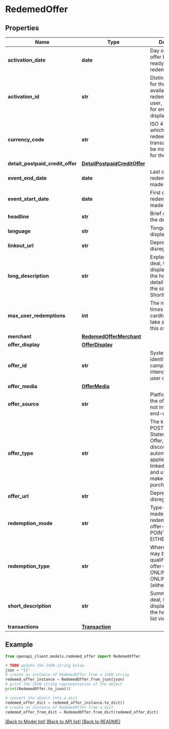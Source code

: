 # RedemedOffer


## Properties

Name | Type | Description | Notes
------------ | ------------- | ------------- | -------------
**activation_date** | **date** | Day on which the offer became ready for redemption. | [optional] 
**activation_id** | **str** | Distinct identifier for the offer being available for redemption by the user, not intended for end-user display. | [optional] 
**currency_code** | **str** | ISO 4217 code in which the redeeming transaction must be made to qualify for the offer. | [optional] 
**detail_postpaid_credit_offer** | [**DetailPostpaidCreditOffer**](DetailPostpaidCreditOffer.md) |  | [optional] 
**event_end_date** | **date** | Last day that redemption can be made. | [optional] 
**event_start_date** | **date** | First day that redemption can be made. | [optional] 
**headline** | **str** | Brief details about the deal. | [optional] 
**language** | **str** | Tongue of offer display text. | [optional] 
**linkout_url** | **str** | Deprecated, disregard. | [optional] 
**long_description** | **str** | Explanation of the deal, typically displayed beneath the headline in a detail view. Often the same as the ShortDescription. | [optional] 
**max_user_redemptions** | **int** | The number of times that the cardholder may take advantage of this offer. | [optional] 
**merchant** | [**RedemedOfferMerchant**](RedemedOfferMerchant.md) |  | [optional] 
**offer_display** | [**OfferDisplay**](OfferDisplay.md) |  | [optional] 
**offer_id** | **str** | System-wide identifier for the campaign, not intended for end-user display. | [optional] 
**offer_media** | [**OfferMedia**](OfferMedia.md) |  | [optional] 
**offer_source** | **str** | Platform that made the offer available, not intended for end-user display. | [optional] 
**offer_type** | **str** | The kind of deal. POSTPAIDCREDIT- Statement Credit Offer, which is a discount that is automatically applied to the card linked to the user and utilized to make the purchase. | [optional] 
**offer_url** | **str** | Deprecated, disregard. | [optional] 
**redemption_mode** | **str** | Type of credit made upon redemption of the offer- CASH, POINTS, or EITHER. | [optional] 
**redemption_type** | **str** | Where a purchase may be made to qualify for the offer- INSTORE, ONLINE, or ONLINE-INSTORE (either). | [optional] 
**short_description** | **str** | Summary of the deal, typically displayed beneath the headline in a list view. | [optional] 
**transactions** | [**Transaction**](Transaction.md) |  | [optional] 

## Example

```python
from openapi_client.models.redemed_offer import RedemedOffer

# TODO update the JSON string below
json = "{}"
# create an instance of RedemedOffer from a JSON string
redemed_offer_instance = RedemedOffer.from_json(json)
# print the JSON string representation of the object
print(RedemedOffer.to_json())

# convert the object into a dict
redemed_offer_dict = redemed_offer_instance.to_dict()
# create an instance of RedemedOffer from a dict
redemed_offer_from_dict = RedemedOffer.from_dict(redemed_offer_dict)
```
[[Back to Model list]](../README.md#documentation-for-models) [[Back to API list]](../README.md#documentation-for-api-endpoints) [[Back to README]](../README.md)


